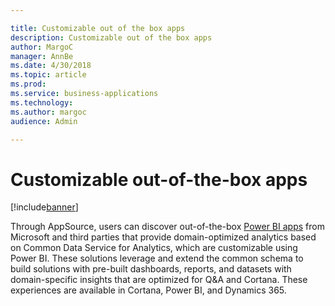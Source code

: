 ```yaml
---

title: Customizable out of the box apps
description: Customizable out of the box apps
author: MargoC
manager: AnnBe
ms.date: 4/30/2018
ms.topic: article
ms.prod: 
ms.service: business-applications
ms.technology: 
ms.author: margoc
audience: Admin

---
```

#  Customizable out-of-the-box apps


[!include[banner](../../../includes/banner.md)]

Through AppSource, users can discover out-of-the-box [Power BI
apps](../power-bi-apps-common-data-service-analytics/index.md) from Microsoft and third parties that provide
domain-optimized analytics based on Common Data Service for Analytics, which are
customizable using Power BI. These solutions leverage and extend the common
schema to build solutions with pre-built dashboards, reports, and datasets with
domain-specific insights that are optimized for Q&A and Cortana. These
experiences are available in Cortana, Power BI, and Dynamics 365.
